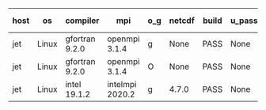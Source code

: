 

| host     | os       | compiler                              | mpi                      | o_g        | netcdf        | build       | u_pass          | u_fail          | s_pass            | s_fail            | e_pass             | e_fail             | nuopc_pass       | nuopc_fail       | artifacts link          |
|----------|----------|---------------------------------------|--------------------------|------------|---------------|-------------|-----------------|-----------------|-------------------|-------------------|--------------------|--------------------|------------------|------------------|-------------------------|
| jet | Linux | gfortran 9.2.0 | openmpi 3.1.4  | g | None  | PASS | None | None | None | None | None | None | None | None | <a href="https://github.com/esmf-org/esmf-test-artifacts/tree/38ab67471e7c12e363917a481e67568ba5621042/develop/gfortran/9.2.0/g/openmpi/3.1.4" target="_blank">38ab674</a> | 
| jet | Linux | gfortran 9.2.0 | openmpi 3.1.4  | O | None  | PASS | None | None | None | None | None | None | None | None | <a href="https://github.com/esmf-org/esmf-test-artifacts/tree/a95e05846a75649b4c32bcfa8b2e5860e2ef7d44/develop/gfortran/9.2.0/O/openmpi/3.1.4" target="_blank">a95e058</a> | 
| jet | Linux | intel 19.1.2 | intelmpi 2020.2  | g | 4.7.0  | PASS | None | None | None | None | None | None | None | None | <a href="https://github.com/esmf-org/esmf-test-artifacts/tree/53b4839ac9d743a7b3690f15e4feb9ba09197844/develop/intel/19.1.2/g/intelmpi/2020.2" target="_blank">53b4839</a> | 
